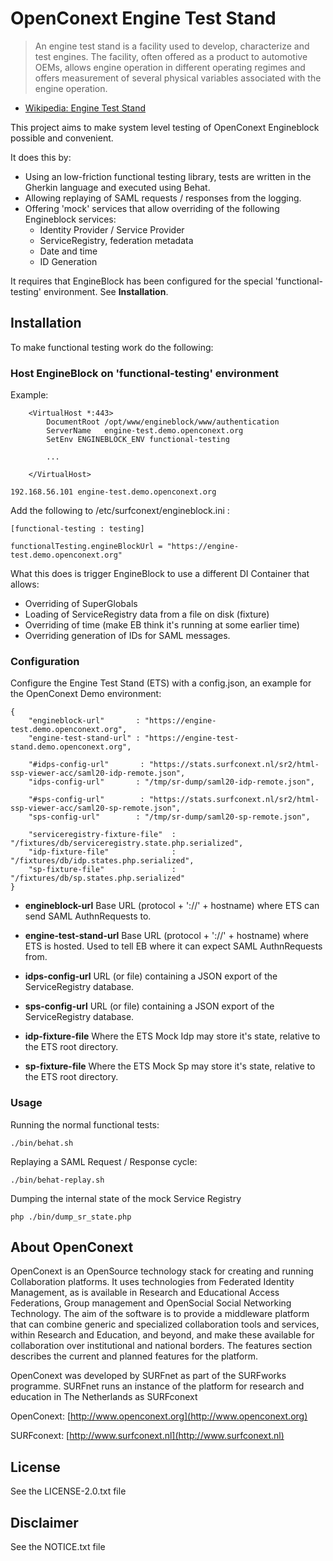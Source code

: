 # OpenConext Engine Test Stand #


> An engine test stand is a facility used to develop, characterize and test engines.
> The facility, often offered as a product to automotive OEMs,
> allows engine operation in different operating regimes and offers measurement of
> several physical variables associated with the engine operation.

* [Wikipedia: Engine Test Stand](http://en.wikipedia.org/wiki/Engine_test_stand)

This project aims to make system level testing of OpenConext Engineblock possible and convenient.

It does this by:

* Using an low-friction functional testing library, tests are written in the Gherkin language and executed using Behat.
* Allowing replaying of SAML requests / responses from the logging.
* Offering 'mock' services that allow overriding of the following Engineblock services:
    * Identity Provider / Service Provider   
    * ServiceRegistry, federation metadata
    * Date and time
    * ID Generation

It requires that EngineBlock has been configured for the special 'functional-testing' environment.
See **Installation**.


## Installation ##

To make functional testing work do the following:

### Host EngineBlock on 'functional-testing' environment ###

Example:
````
    <VirtualHost *:443>
        DocumentRoot /opt/www/engineblock/www/authentication
        ServerName   engine-test.demo.openconext.org
        SetEnv ENGINEBLOCK_ENV functional-testing

        ...

    </VirtualHost>
````

````
192.168.56.101 engine-test.demo.openconext.org
````

Add the following to /etc/surfconext/engineblock.ini :
````
[functional-testing : testing]

functionalTesting.engineBlockUrl = "https://engine-test.demo.openconext.org"
````

What this does is trigger EngineBlock to use a different DI Container that allows:

* Overriding of SuperGlobals
* Loading of ServiceRegistry data from a file on disk (fixture)
* Overriding of time (make EB think it's running at some earlier time)
* Overriding generation of IDs for SAML messages.


### Configuration ###

Configure the Engine Test Stand (ETS) with a config.json, an example for the OpenConext Demo environment:

    {
        "engineblock-url"       : "https://engine-test.demo.openconext.org",
        "engine-test-stand-url" : "https://engine-test-stand.demo.openconext.org",

        "#idps-config-url"       : "https://stats.surfconext.nl/sr2/html-ssp-viewer-acc/saml20-idp-remote.json",
        "idps-config-url"       : "/tmp/sr-dump/saml20-idp-remote.json",

        "#sps-config-url"        : "https://stats.surfconext.nl/sr2/html-ssp-viewer-acc/saml20-sp-remote.json",
        "sps-config-url"        : "/tmp/sr-dump/saml20-sp-remote.json",

        "serviceregistry-fixture-file"  : "/fixtures/db/serviceregistry.state.php.serialized",
        "idp-fixture-file"              : "/fixtures/db/idp.states.php.serialized",
        "sp-fixture-file"               : "/fixtures/db/sp.states.php.serialized"
    }


* **engineblock-url**
Base URL (protocol + '://' + hostname) where ETS can send SAML AuthnRequests to.

* **engine-test-stand-url**
Base URL (protocol + '://' + hostname) where ETS is hosted.
Used to tell EB where it can expect SAML AuthnRequests from.

* **idps-config-url**
URL (or file) containing a JSON export of the ServiceRegistry database.

* **sps-config-url**
URL (or file) containing a JSON export of the ServiceRegistry database.

* **idp-fixture-file**
Where the ETS Mock Idp may store it's state, relative to the ETS root directory.

* **sp-fixture-file**
Where the ETS Mock Sp may store it's state, relative to the ETS root directory.

### Usage ###

Running the normal functional tests:
````
./bin/behat.sh
````

Replaying a SAML Request / Response cycle:
````
./bin/behat-replay.sh
````

Dumping the internal state of the mock Service Registry
```
php ./bin/dump_sr_state.php
```

## About OpenConext

OpenConext is an OpenSource technology stack for creating and running Collaboration platforms. It uses technologies from Federated Identity Management, as is available in Research and Educational Access Federations, Group management and OpenSocial Social Networking Technology. The aim of the software is to provide a middleware platform that can combine generic and specialized collaboration tools and services, within Research and Education, and beyond, and make these available for collaboration over institutional and national borders. The features section describes the current and planned features for the platform.

OpenConext was developed by SURFnet as part of the SURFworks programme. SURFnet runs an instance of the platform for research and education in The Netherlands as SURFconext


OpenConext: [http://www.openconext.org](http://www.openconext.org)

SURFconext: [http://www.surfconext.nl](http://www.surfconext.nl)


## License

See the LICENSE-2.0.txt file

## Disclaimer

See the NOTICE.txt file
